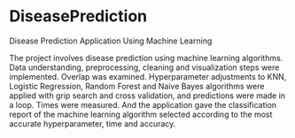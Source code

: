 # DiseasePrediction
Disease Prediction Application Using Machine Learning

The project involves disease prediction using machine learning algorithms. Data understanding, preprocessing, cleaning and visualization steps were implemented. Overlap was examined. Hyperparameter adjustments to KNN, Logistic Regression, Random Forest and Naive Bayes algorithms were applied with grip search and cross validation, and predictions were made in a loop. Times were measured. And the application gave the classification report of the machine learning algorithm selected according to the most accurate hyperparameter, time and accuracy.
